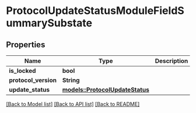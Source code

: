 # ProtocolUpdateStatusModuleFieldSummarySubstate

## Properties

Name | Type | Description | Notes
------------ | ------------- | ------------- | -------------
**is_locked** | **bool** |  | 
**protocol_version** | **String** |  | 
**update_status** | [**models::ProtocolUpdateStatus**](ProtocolUpdateStatus.md) |  | 

[[Back to Model list]](../README.md#documentation-for-models) [[Back to API list]](../README.md#documentation-for-api-endpoints) [[Back to README]](../README.md)


